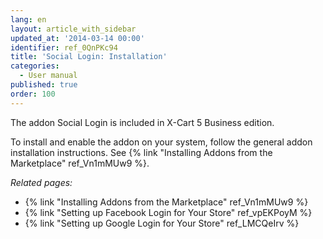 ```yaml
---
lang: en
layout: article_with_sidebar
updated_at: '2014-03-14 00:00'
identifier: ref_0QnPKc94
title: 'Social Login: Installation'
categories:
  - User manual
published: true
order: 100
---
```

The addon Social Login is included in X-Cart 5 Business edition. 

To install and enable the addon on your system, follow the general addon installation instructions. See {% link "Installing Addons from the Marketplace" ref_Vn1mMUw9 %}.

_Related pages:_

*   {% link "Installing Addons from the Marketplace" ref_Vn1mMUw9 %}
*   {% link "Setting up Facebook Login for Your Store" ref_vpEKPoyM %}
*   {% link "Setting up Google Login for Your Store" ref_LMCQeIrv %}

